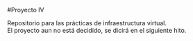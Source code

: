 #Proyecto IV

Repositorio para las prácticas de infraestructura virtual.  
El proyecto aun no está decidido, se dicirá en el siguiente hito.
